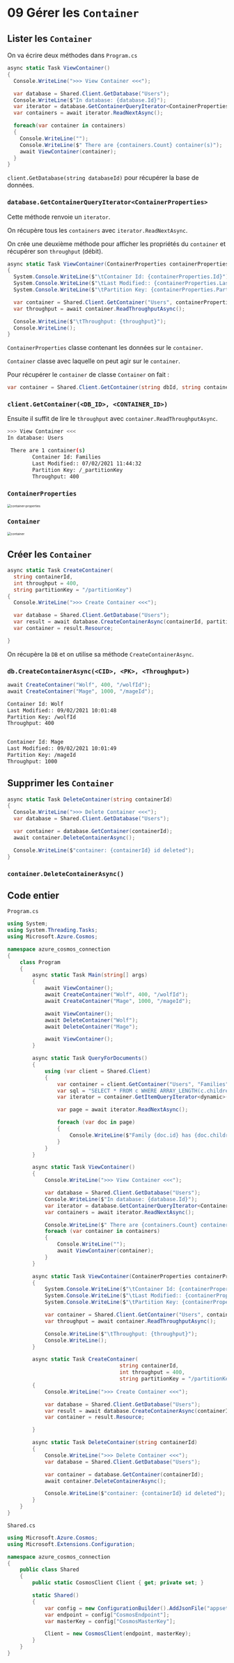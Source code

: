 # 09 Gérer les `Container`

## Lister les `Container`

On va écrire deux méthodes dans `Program.cs`

```csharp
async static Task ViewContainer()
{
  Console.WriteLine(">>> View Container <<<");

  var database = Shared.Client.GetDatabase("Users");
  Console.WriteLine($"In database: {database.Id}");
  var iterator = database.GetContainerQueryIterator<ContainerProperties>();
  var containers = await iterator.ReadNextAsync();

  foreach(var container in containers)
  {
    Console.WriteLine("");
    Console.WriteLine($" There are {containers.Count} container(s)");
    await ViewContainer(container);
  }
}
```

`client.GetDatabase(string databaseId)` pour récupérer la base de données.

### `database.GetContainerQueryIterator<ContainerProperties>`

Cette méthode renvoie un `iterator`.

On récupère tous les `containers` avec `iterator.ReadNextAsync`.

On crée une deuxième méthode pour afficher les propriétés du `container` et récupérer son `throughput` (débit).

```csharp
async static Task ViewContainer(ContainerProperties containerProperties)
{
  System.Console.WriteLine($"\tContainer Id: {containerProperties.Id}");
  System.Console.WriteLine($"\tLast Modified:: {containerProperties.LastModified}");
  System.Console.WriteLine($"\tPartition Key: {containerProperties.PartitionKeyPath}");

  var container = Shared.Client.GetContainer("Users", containerProperties.Id);
  var throughput = await container.ReadThroughputAsync();

  Console.WriteLine($"\tThroughput: {throughput}");
  Console.WriteLine();
}
```

`ContainerProperties` classe contenant les données sur le `container`.

`Container` classe avec laquelle on peut agir sur le `container`.

Pour récupérer le `container` de classe `Container` on fait :

```cs
var container = Shared.Client.GetContainer(string dbId, string containerId)
```

### `client.GetContainer(<DB_ID>, <CONTAINER_ID>)`

Ensuite il suffit de lire le `throughput` avec `container.ReadThroughputAsync`.

```bash
>>> View Container <<<
In database: Users

 There are 1 container(s)
        Container Id: Families
        Last Modified:: 07/02/2021 11:44:32
        Partition Key: /_partitionKey
        Throughput: 400
```

### `ContainerProperties`

<img src="assets/container-properties.png" alt="container-properties" style="zoom:50%;" />

### `Container`

<img src="assets/container.png" alt="container" style="zoom:50%;" />



## Créer les `Container`

```csharp
async static Task CreateContainer(
  string containerId,
  int throughput = 400,
  string partitionKey = "/partitionKey")
{
  Console.WriteLine(">>> Create Container <<<");

  var database = Shared.Client.GetDatabase("Users");
  var result = await database.CreateContainerAsync(containerId, partitionKey, throughput);
  var container = result.Resource;

}
```

On récupère la `DB` et on utilise sa méthode `CreateContainerAsync`.

### `db.CreateContainerAsync(<CID>, <PK>, <Throughput>)`

```csharp
await CreateContainer("Wolf", 400, "/wolfId");
await CreateContainer("Mage", 1000, "/mageId");
```



```bash
Container Id: Wolf
Last Modified:: 09/02/2021 10:01:48
Partition Key: /wolfId
Throughput: 400


Container Id: Mage
Last Modified:: 09/02/2021 10:01:49
Partition Key: /mageId
Throughput: 1000
```





## Supprimer les `Container`

```csharp
async static Task DeleteContainer(string containerId)
{
  Console.WriteLine(">>> Delete Container <<<");
  var database = Shared.Client.GetDatabase("Users");

  var container = database.GetContainer(containerId);
  await container.DeleteContainerAsync();

  Console.WriteLine($"container: {containerId} id deleted");
}
```

### `container.DeleteContainerAsync()`



## Code entier

`Program.cs`

```csharp
using System;
using System.Threading.Tasks;
using Microsoft.Azure.Cosmos;

namespace azure_cosmos_connection
{
    class Program
    {
        async static Task Main(string[] args)
        {
            await ViewContainer();
            await CreateContainer("Wolf", 400, "/wolfId");
            await CreateContainer("Mage", 1000, "/mageId");

            await ViewContainer();
            await DeleteContainer("Wolf");
            await DeleteContainer("Mage");

            await ViewContainer();
        }

        async static Task QueryForDocuments()
        {
            using (var client = Shared.Client)
            {
                var container = client.GetContainer("Users", "Families");
                var sql = "SELECT * FROM c WHERE ARRAY_LENGTH(c.children) > 1";
                var iterator = container.GetItemQueryIterator<dynamic>(sql);

                var page = await iterator.ReadNextAsync();

                foreach (var doc in page)
                {
                    Console.WriteLine($"Family {doc.id} has {doc.children.Count} children");
                }
            }
        }

        async static Task ViewContainer()
        {
            Console.WriteLine(">>> View Container <<<");

            var database = Shared.Client.GetDatabase("Users");
            Console.WriteLine($"In database: {database.Id}");
            var iterator = database.GetContainerQueryIterator<ContainerProperties>();
            var containers = await iterator.ReadNextAsync();

            Console.WriteLine($" There are {containers.Count} container(s)");
            foreach (var container in containers)
            {
                Console.WriteLine("");
                await ViewContainer(container);
            }
        }

        async static Task ViewContainer(ContainerProperties containerProperties)
        {
            System.Console.WriteLine($"\tContainer Id: {containerProperties.Id}");
            System.Console.WriteLine($"\tLast Modified:: {containerProperties.LastModified}");
            System.Console.WriteLine($"\tPartition Key: {containerProperties.PartitionKeyPath}");

            var container = Shared.Client.GetContainer("Users", containerProperties.Id);
            var throughput = await container.ReadThroughputAsync();

            Console.WriteLine($"\tThroughput: {throughput}");
            Console.WriteLine();
        }

        async static Task CreateContainer(
                                    string containerId,
                                    int throughput = 400,
                                    string partitionKey = "/partitionKey")
        {
            Console.WriteLine(">>> Create Container <<<");

            var database = Shared.Client.GetDatabase("Users");
            var result = await database.CreateContainerAsync(containerId, partitionKey, throughput);
            var container = result.Resource;

        }

        async static Task DeleteContainer(string containerId)
        {
            Console.WriteLine(">>> Delete Container <<<");
            var database = Shared.Client.GetDatabase("Users");

            var container = database.GetContainer(containerId);
            await container.DeleteContainerAsync();

            Console.WriteLine($"container: {containerId} id deleted");
        }
    }
}
```

`Shared.cs`

```csharp
using Microsoft.Azure.Cosmos;
using Microsoft.Extensions.Configuration;

namespace azure_cosmos_connection
{
    public class Shared
    {
        public static CosmosClient Client { get; private set; }

        static Shared()
        {
            var config = new ConfigurationBuilder().AddJsonFile("appsettings.json").Build();
            var endpoint = config["CosmosEndpoint"];
            var masterKey = config["CosmosMasterKey"];

            Client = new CosmosClient(endpoint, masterKey);
        }
    }
}
```

